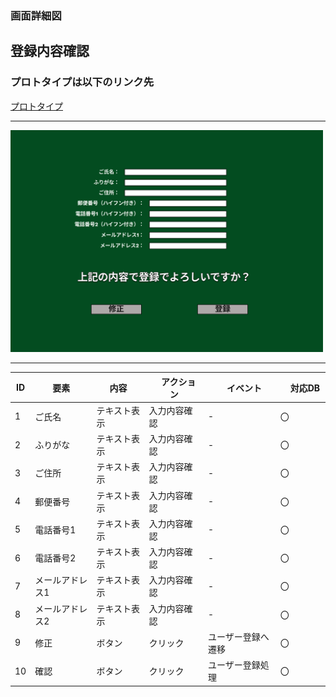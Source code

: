 ### 画面詳細図
## 登録内容確認
### プロトタイプは以下のリンク先
[プロトタイプ](https://www.figma.com/file/EC6HJax9FH50cwnpwUmhDG/Untitled?node-id=10%3A16)
*****
<img src="../regicheck.png" width="500">

*****

| ID | 要素 | 内容　|　アクション　|　イベント　|　対応DB　|
|----|------|------|-------------|-----------|---------|
|1   |ご氏名|テキスト表示|入力内容確認|-|〇|
|2   |ふりがな|テキスト表示|入力内容確認|-|〇|
|3   |ご住所|テキスト表示|入力内容確認|-|〇|
|4   |郵便番号|テキスト表示|入力内容確認|-|〇|
|5   |電話番号1|テキスト表示|入力内容確認|-|〇|
|6  |電話番号2|テキスト表示|入力内容確認|-|〇|
|7  |メールアドレス1|テキスト表示|入力内容確認|-|〇|
|8  |メールアドレス2|テキスト表示|入力内容確認|-|〇|
|9  |修正|ボタン|クリック|ユーザー登録へ遷移|〇|
|10  |確認|ボタン|クリック|ユーザー登録処理|〇|

